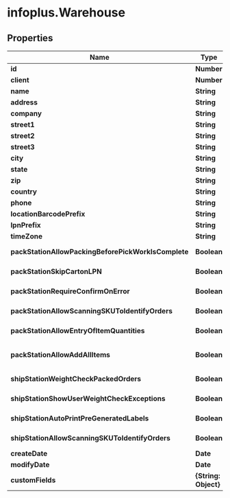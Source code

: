 # infoplus.Warehouse

## Properties
Name | Type | Description | Notes
------------ | ------------- | ------------- | -------------
**id** | **Number** |  | [optional] 
**client** | **Number** |  | 
**name** | **String** |  | 
**address** | **String** |  | [optional] 
**company** | **String** |  | 
**street1** | **String** |  | 
**street2** | **String** |  | [optional] 
**street3** | **String** |  | [optional] 
**city** | **String** |  | 
**state** | **String** |  | [optional] 
**zip** | **String** |  | 
**country** | **String** |  | 
**phone** | **String** |  | 
**locationBarcodePrefix** | **String** |  | [optional] 
**lpnPrefix** | **String** |  | [optional] 
**timeZone** | **String** |  | [optional] 
**packStationAllowPackingBeforePickWorkIsComplete** | **Boolean** |  | [default to false]
**packStationSkipCartonLPN** | **Boolean** |  | [default to false]
**packStationRequireConfirmOnError** | **Boolean** |  | [default to false]
**packStationAllowScanningSKUToIdentifyOrders** | **Boolean** |  | [default to false]
**packStationAllowEntryOfItemQuantities** | **Boolean** |  | [default to false]
**packStationAllowAddAllItems** | **Boolean** |  | [optional] [default to false]
**shipStationWeightCheckPackedOrders** | **Boolean** |  | [default to false]
**shipStationShowUserWeightCheckExceptions** | **Boolean** |  | [default to false]
**shipStationAutoPrintPreGeneratedLabels** | **Boolean** |  | [default to false]
**shipStationAllowScanningSKUToIdentifyOrders** | **Boolean** |  | [default to false]
**createDate** | **Date** |  | [optional] 
**modifyDate** | **Date** |  | [optional] 
**customFields** | **{String: Object}** |  | [optional] 


